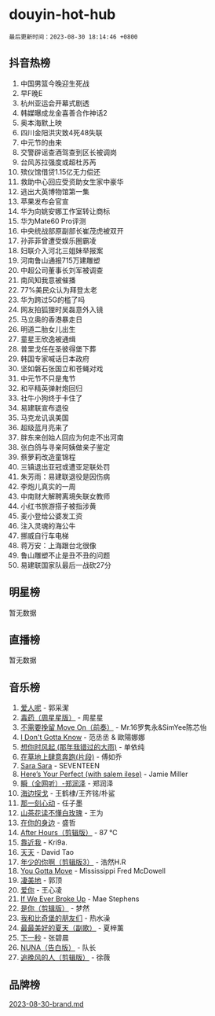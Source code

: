 # douyin-hot-hub

`最后更新时间：2023-08-30 18:14:46 +0800`

## 抖音热榜

1. 中国男篮今晚迎生死战
1. 早F晚E
1. 杭州亚运会开幕式剧透
1. 韩媒曝成龙金喜善合作神话2
1. 奥本海默上映
1. 四川金阳洪灾致4死48失联
1. 中元节的由来
1. 交警辟谣查酒驾查到区长被调岗
1. 台风苏拉强度或超杜苏芮
1. 殡仪馆借贷1.15亿无力偿还
1. 救助中心回应受资助女生家中豪华
1. 逃出大英博物馆第一集
1. 苹果发布会官宣
1. 华为向姚安娜工作室转让商标
1. 华为Mate60 Pro评测
1. 中央统战部原副部长崔茂虎被双开
1. 孙菲菲曾遭受娱乐圈霸凌
1. 妇联介入河北三姐妹举报案
1. 河南鲁山通报715万建雕塑
1. 中超公司董事长刘军被调查
1. 南风知我意被催播
1. 77%美民众认为拜登太老
1. 华为跨过5G的槛了吗
1. 网友拍狐狸时吴磊意外入镜
1. 马立奥的香港暴走日
1. 明道二胎女儿出生
1. 童星王欣逸被通缉
1. 普里戈任在圣彼得堡下葬
1. 韩国专家喊话日本政府
1. 坚如磐石张国立和苍蝇对戏
1. 中元节不只是鬼节
1. 和平精英弹射炮回归
1. 社牛小狗终于卡住了
1. 易建联宣布退役
1. 马克龙讥讽美国
1. 超级蓝月亮来了
1. 胖东来创始人回应为何走不出河南
1. 张白鸽与寻亲阿姨做亲子鉴定
1. 蔡萝莉改造童锦程
1. 三镇退出亚冠或遭亚足联处罚
1. 朱芳雨：易建联退役是因伤病
1. 李炮儿真实的一周
1. 中南财大解聘离境失联女教师
1. 小红书旅游搭子被指涉黄
1. 麦小登给公婆发工资
1. 注入灵魂的海公牛
1. 挪威自行车电梯
1. 蒋万安：上海跟台北很像
1. 鲁山雕塑不止是丑不丑的问题
1. 易建联国家队最后一战砍27分

## 明星榜

暂无数据

## 直播榜

暂无数据

## 音乐榜

1. [爱人呢](https://sf6-cdn-tos.douyinstatic.com/obj/tos-cn-ve-2774/2041dc10f3c442f1992b439a00eaf2ba) - 郭采潔
1. [毒药（周星星版）](https://sf3-cdn-tos.douyinstatic.com/obj/tos-cn-ve-2774/oAXunb2JtDTQMcBfaEkg8Be5IhZQCmGByB0V33) - 周星星
1. [不需要挽留 Move On（前奏）](https://sf3-cdn-tos.douyinstatic.com/obj/tos-cn-ve-2774/ooCBhgCCkF4nExzQL9WZSUbitfA8IsDkgQIYhe) - Mr.16罗隽永&SimYee陈芯怡
1. [I Don't Gotta Know](https://sf6-cdn-tos.douyinstatic.com/obj/tos-cn-ve-2774/o8nCfgMGwCsAvgDe5bzzaDQDFf6ksAUxrlFC8J) - 范丞丞 & 歐陽娜娜
1. [想你时风起 (那年我错过的大雨)](https://sf3-cdn-tos.douyinstatic.com/obj/tos-cn-ve-2774/ooR7G8ftDMzIgnxa0HbReM4CZ74qknQABLtHB1) - 单依纯
1. [在草地上肆意奔跑(片段)](https://sf6-cdn-tos.douyinstatic.com/obj/tos-cn-ve-2774/8831d494742f45dabdfa8adb8b817259) - 傅如乔
1. [Sara Sara](https://sf6-cdn-tos.douyinstatic.com/obj/tos-cn-ve-2774/oAceDXU2gVHZCQFrkrYmX8e5tUBxQPb6Bmd2nF) - SEVENTEEN
1. [Here’s Your Perfect (with salem ilese)](https://sf3-cdn-tos.douyinstatic.com/obj/tos-cn-ve-2774/076b1576c6c546598f803fe53da388a7) - Jamie Miller
1. [瞬（全网听）-郑润泽](https://sf3-cdn-tos.douyinstatic.com/obj/tos-cn-ve-2774/o4Vb9eJZClCZTnRQYy0BRSeHGrDtrkrQgIBvQt) - 郑润泽
1. [海边探戈](https://sf6-cdn-tos.douyinstatic.com/obj/tos-cn-ve-2774/os9gE0VQCGqt6VQkZDyBBYvfSDY0QFe3vVmubn) - 王鹤棣/王齐铭/朴鲨
1. [那一刻心动](https://sf6-cdn-tos.douyinstatic.com/obj/tos-cn-ve-2774/4c0ed00133e3439592b4741c72acc6f3) - 任子墨
1. [山茶花读不懂白玫瑰](https://sf3-cdn-tos.douyinstatic.com/obj/tos-cn-ve-2774/osfn8B7DktrRHEPJgPCfDbw7QDQEkwC16BxZg9) - 王为
1. [在你的身边](https://sf6-cdn-tos.douyinstatic.com/obj/tos-cn-ve-2774/9dce2ee6c9f84c17a6d68458730d7ae8) - 盛哲
1. [After Hours（剪辑版）](https://sf6-cdn-tos.douyinstatic.com/obj/tos-cn-ve-2774/owgWztApWhImMFMpyEyQfAIyIusRBioqSgWk7T) - 87 ℃
1. [靠近我](https://sf6-cdn-tos.douyinstatic.com/obj/tos-cn-ve-2774/oMGCfQ3FZdrziXO1QC8zgfNXawBf91hGAIvUrY) - Kri9a.
1. [天天](https://sf3-cdn-tos.douyinstatic.com/obj/tos-cn-ve-2774/6b075c4856e34a60a1ef022c4a80dec5) - David Tao
1. [年少的你啊（剪辑版3）](https://sf6-cdn-tos.douyinstatic.com/obj/tos-cn-ve-2774/oo2vDGhzyAtN1QLfh5k1iBIpWAv2NOZQysM5tK) - 浩然H.R
1. [You Gotta Move](https://sf6-cdn-tos.douyinstatic.com/obj/tos-cn-ve-2774/a2b672af67514106b25cdfd6f1a8aad2) - Mississippi Fred McDowell
1. [凄美地](https://sf6-cdn-tos.douyinstatic.com/obj/tos-cn-ve-2774/oshF4RgFMhmTSa4jCaHNUXI0NetFtBBQBzBZdf) - 郭顶
1. [爱你](https://sf3-cdn-tos.douyinstatic.com/obj/tos-cn-ve-2774/738d8b240f1e4519b44cf31c84e02e24) - 王心凌
1. [If We Ever Broke Up](https://sf6-cdn-tos.douyinstatic.com/obj/tos-cn-ve-2774/o8onj5HDk0ImtBmO0URBfeyCDXQJMYkQ1gb8Zy) - Mae Stephens
1. [是你（剪辑版）](https://sf3-cdn-tos.douyinstatic.com/obj/tos-cn-ve-2774/46019dae783c4c969944217fe1cfafc4) - 梦然
1. [我和比奇堡的朋友们](https://sf6-cdn-tos.douyinstatic.com/obj/tos-cn-ve-2774/f0505db981ea4a6d91453a15924a82aa) - 热水澡
1. [最最美好的夏天（副歌）](https://sf3-cdn-tos.douyinstatic.com/obj/tos-cn-ve-2774/o4FMghDLZkPIkCutdrsXlbTHcaZztBfeCp9AFS) - 夏梓薰
1. [下一秒](https://sf3-cdn-tos.douyinstatic.com/obj/tos-cn-ve-2774/16eedda97153423db2501ff6373be86a) - 张碧晨
1. [NUNA（告白版）](https://sf6-cdn-tos.douyinstatic.com/obj/tos-cn-ve-2774/a65828cbd8ce41a78a430a58b49f4feb) - 队长
1. [追晚风的人（剪辑版）](https://sf3-cdn-tos.douyinstatic.com/obj/tos-cn-ve-2774/560835060af84ac29cd5c12e2a98f7eb) - 徐薇

## 品牌榜

[2023-08-30-brand.md](2023-08-30-brand.md)
